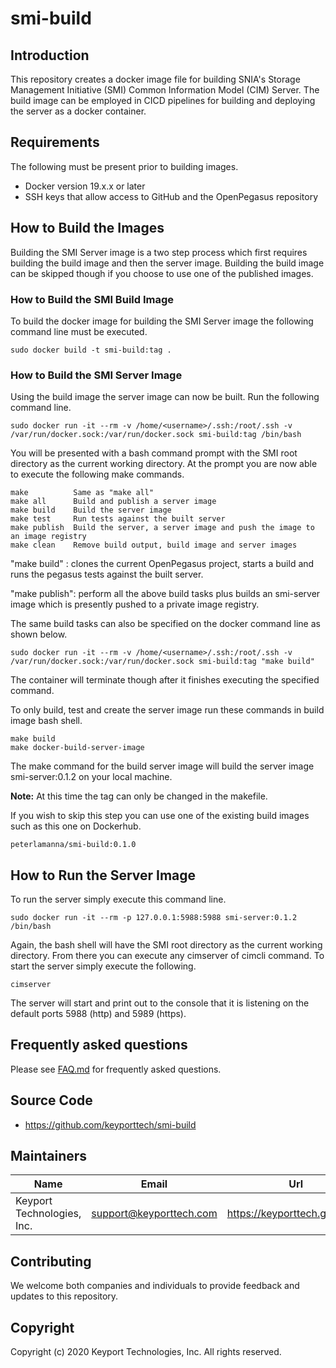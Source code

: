 # smi-build

## Introduction
This repository creates a docker image file for building SNIA's Storage Management Initiative (SMI) Common Information Model (CIM) Server.  The build image can be employed in CICD pipelines for building and deploying the server as a docker container. 

## Requirements

The following must be present prior to building images.

* Docker version 19.x.x or later
* SSH keys that allow access to GitHub and the OpenPegasus repository

## How to Build the Images
Building the SMI Server image is a two step process which first requires building the build image and then the server image.  Building the build image can be skipped though if you choose to use one of the published images.

### How to Build the SMI Build Image
To build the docker image for building the SMI Server image the following command line must be executed.

```console
sudo docker build -t smi-build:tag .
```

### How to Build the SMI Server Image
Using the build image the server image can now be built.  Run the following command line. 

```console
sudo docker run -it --rm -v /home/<username>/.ssh:/root/.ssh -v /var/run/docker.sock:/var/run/docker.sock smi-build:tag /bin/bash
```

You will be presented with a bash command prompt with the SMI root directory as the current working directory.  At the prompt you are now able to execute the following make commands.

```
make          Same as "make all"
make all      Build and publish a server image
make build    Build the server image
make test     Run tests against the built server
make publish  Build the server, a server image and push the image to an image registry
make clean    Remove build output, build image and server images
```

"make build" : clones the current OpenPegasus project, starts a build and runs the pegasus tests against the built server.

"make publish": perform all the above build tasks plus builds an smi-server image which is presently pushed to a private image registry.

The same build tasks can also be specified on the docker command line as shown below.

```console
sudo docker run -it --rm -v /home/<username>/.ssh:/root/.ssh -v /var/run/docker.sock:/var/run/docker.sock smi-build:tag "make build"
```

The container will terminate though after it finishes executing the specified command.

To only build, test and create the server image run these commands in build image bash shell.
 
```console
make build
make docker-build-server-image
```

The make command for the build server image will build the server image smi-server:0.1.2 on your local machine.

**Note:** At this time the tag can only be changed in the makefile.

If you wish to skip this step you can use one of the existing build images such as this one on Dockerhub.

```
peterlamanna/smi-build:0.1.0
```

## How to Run the Server Image

To run the server simply execute this command line.

```console
sudo docker run -it --rm -p 127.0.0.1:5988:5988 smi-server:0.1.2 /bin/bash
```

Again, the bash shell will have the SMI root directory as the current working directory.  From there you can execute any cimserver of cimcli command.  To start the server simply execute the following.

```console
cimserver
```

The server will start and print out to the console that it is listening on the default ports 5988 (http) and 5989 (https).

## Frequently asked questions
Please see [FAQ.md](./FAQ.md) for frequently asked questions.

## Source Code

* <https://github.com/keyporttech/smi-build>

## Maintainers

| Name | Email | Url |
| ---- | ------ | --- |
| Keyport Technologies, Inc. | support@keyporttech.com | https://keyporttech.github.io/ |

## Contributing

We welcome both companies and individuals to provide feedback and updates to this repository.

## Copyright
Copyright (c) 2020 Keyport Technologies, Inc. All rights reserved.